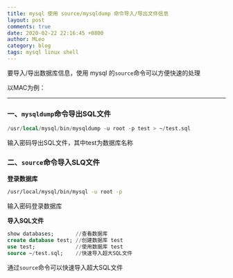 ```yaml
---
title: mysql 使用 source/mysqldump 命令导入/导出文件信息
layout: post
comments: true
date: 2020-02-22 22:16:45 +0800
author: MLeo
category: blog
tags: mysql linux shell
---
```


要导入/导出数据库信息，使用 mysql 的`source`命令可以方便快速的处理


以MAC为例： 

---

### 一、`mysqldump`命令导出SQL文件

```sql
/usr/local/mysql/bin/mysqldump -u root -p test > ~/test.sql
```
输入密码导出SQL文件，其中test为数据库名称  

### 二、`source`命令导入SLQ文件

**登录数据库**

```bash
/usr/local/mysql/bin/mysql -u root -p
```
输入密码登录数据库  

**导入SQL文件**

```sql
show databases;       //查看数据库
create database test; //创建数据库 test
use test;             //使用数据库 test
source ~/test.sql;    //快速导入超大SQL文件
```

通过`source`命令可以快速导入超大SQL文件  
